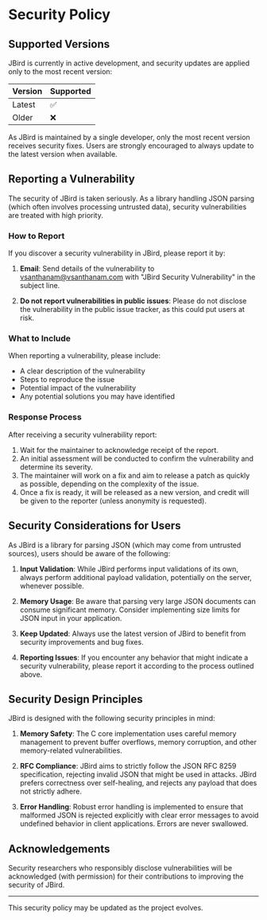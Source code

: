 # Security Policy

## Supported Versions

JBird is currently in active development, and security updates are applied only to the most recent version:

| Version | Supported          |
| ------- | ------------------ |
| Latest  | :white_check_mark: |
| Older   | :x:                |

As JBird is maintained by a single developer, only the most recent version receives security fixes. Users are strongly encouraged to always update to the latest version when available.

## Reporting a Vulnerability

The security of JBird is taken seriously. As a library handling JSON parsing (which often involves processing untrusted data), security vulnerabilities are treated with high priority.

### How to Report

If you discover a security vulnerability in JBird, please report it by:

1. **Email**: Send details of the vulnerability to [vsanthanam@vsanthanam.com](mailto:vsanthanam@vsanthanam.com) with "JBird Security Vulnerability" in the subject line.

2. **Do not report vulnerabilities in public issues**: Please do not disclose the vulnerability in the public issue tracker, as this could put users at risk.

### What to Include

When reporting a vulnerability, please include:

- A clear description of the vulnerability
- Steps to reproduce the issue
- Potential impact of the vulnerability
- Any potential solutions you may have identified

### Response Process

After receiving a security vulnerability report:

1. Wait for the maintainer to acknowledge receipt of the report.
2. An initial assessment will be conducted to confirm the vulnerability and determine its severity.
3. The maintainer will work on a fix and aim to release a patch as quickly as possible, depending on the complexity of the issue.
4. Once a fix is ready, it will be released as a new version, and credit will be given to the reporter (unless anonymity is requested).

## Security Considerations for Users

As JBird is a library for parsing JSON (which may come from untrusted sources), users should be aware of the following:

1. **Input Validation**: While JBird performs input validations of its own, always perform additional payload validation, potentially on the server, whenever possible.

2. **Memory Usage**: Be aware that parsing very large JSON documents can consume significant memory. Consider implementing size limits for JSON input in your application.

3. **Keep Updated**: Always use the latest version of JBird to benefit from security improvements and bug fixes.

4. **Reporting Issues**: If you encounter any behavior that might indicate a security vulnerability, please report it according to the process outlined above.

## Security Design Principles

JBird is designed with the following security principles in mind:

1. **Memory Safety**: The C core implementation uses careful memory management to prevent buffer overflows, memory corruption, and other memory-related vulnerabilities.

2. **RFC Compliance**: JBird aims to strictly follow the JSON RFC 8259 specification, rejecting invalid JSON that might be used in attacks. JBird prefers correctness over self-healing, and rejects any payload that does not strictly adhere.

3. **Error Handling**: Robust error handling is implemented to ensure that malformed JSON is rejected explicitly with clear error messages to avoid undefined behavior in client applications. Errors are never swallowed.

## Acknowledgements

Security researchers who responsibly disclose vulnerabilities will be acknowledged (with permission) for their contributions to improving the security of JBird.

---

This security policy may be updated as the project evolves.

